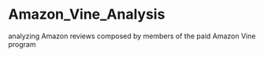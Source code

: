 # Amazon_Vine_Analysis
analyzing Amazon reviews composed by members of the paid Amazon Vine program
